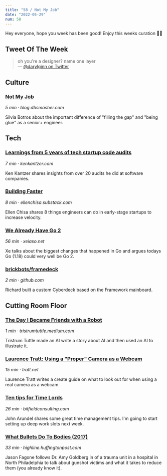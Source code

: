 ```yaml
---
title: "58 / Not My Job"
date: "2022-05-29"
num: 58
---
```


Hey everyone, hope you week has been good! Enjoy this weeks curation ✌🏻

## Tweet Of The Week

> oh you're a designer? name one layer  
> — [@darylginn on Twitter](https://twitter.com/darylginn/status/1530027357142142976)

## Culture

### [Not My Job](https://blog.dbsmasher.com/2022/05/24/not-my-job.html)

_5 min · blog.dbsmasher.com_

Silvia Botros about the important difference of "filling the gap" and "being glue" as a senior+ engineer.

## Tech

### [Learnings from 5 years of tech startup code audits](https://kenkantzer.com/learnings-from-5-years-of-tech-startup-code-audits/)

_7 min · kenkantzer.com_

Ken Kantzer shares insights from over 20 audits he did at software companies.

### [Building Faster](https://ellenchisa.substack.com/p/building-faster?s=r)

_8 min · ellenchisa.substack.com_

Ellen Chisa shares 8 things engineers can do in early-stage startups to increase velocity.

### [We Already Have Go 2](https://xeiaso.net/blog/we-have-go-2)

_56 min · xeiaso.net_

Xe talks about the biggest changes that happened in Go and argues todays Go (1.18) could very well be Go 2.

### [brickbots/framedeck](https://github.com/brickbots/framedeck)

_2 min · github.com_

Richard built a custom Cyberdeck based on the Framework mainboard.

## Cutting Room Floor

### [The Day I Became Friends with a Robot](https://tristrumtuttle.medium.com/the-day-i-became-friends-with-a-robot-86433f707fad)

_1 min · tristrumtuttle.medium.com_

Tristrum Tuttle made an AI write a story about AI and then used an AI to illustrate it.

### [Laurence Tratt: Using a "Proper" Camera as a Webcam](https://tratt.net/laurie/blog/2022/using_a_proper_camera_as_a_webcam.html)

_15 min · tratt.net_

Laurence Tratt writes a create guide on what to look out for when using a real camera as a webcam.

### [Ten tips for Time Lords](https://bitfieldconsulting.com/golang/time-lords)

_26 min · bitfieldconsulting.com_

John Arundel shares some great time management tips. I'm going to start setting up deep work slots next week.

### [What Bullets Do To Bodies (2017)](https://highline.huffingtonpost.com/articles/en/gun-violence/)

_33 min · highline.huffingtonpost.com_

Jason Fagone follows Dr. Amy Goldberg in of a trauma unit in a hospital in North Philadelphia to talk about gunshot victims and what it takes to reduce them (you already know it).
